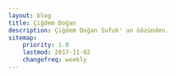 ```yaml
---
layout: blog
title: Çiğdem Doğan
description: Çiğdem Doğan Sufuk' un Gözünden.
sitemap:
    priority: 1.0
    lastmod: 2017-11-02
    changefreq: weekly
---
```

